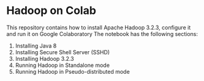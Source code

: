 # Hadoop on Colab
This repository contains how to install Apache Hadoop 3.2.3, configure it and run it on Google Colaboratory
The notebook has the following sections:
1. Installing Java 8
2. Installing Secure Shell Server (SSHD)
3. Installing Hadoop 3.2.3
4. Running Hadoop in Standalone mode
5. Running Hadoop in Pseudo-distributed mode

